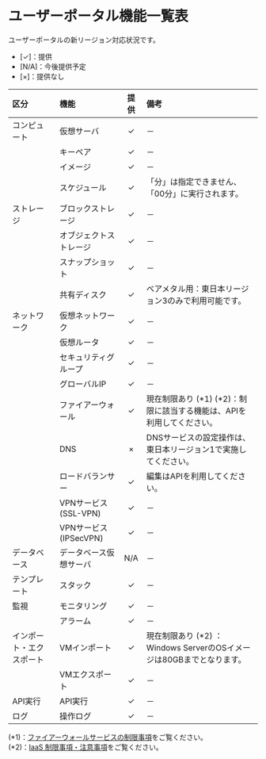 # ユーザーポータル機能一覧表

ユーザーポータルの新リージョン対応状況です。
- [✓]：提供  
- [N/A]：今後提供予定  
- [×]：提供なし  

| 区分                     | 機能                       | 提供 | 備考                                                                    |
|:-------------------------|:---------------------------|:----:|:------------------------------------------------------------------------|
| コンピュート             | 仮想サーバ                 |  ✓   | －                                                                      |
|                          | キーペア                   |  ✓   | －                                                                      |
|                          | イメージ                   |  ✓   | －                                                                      |
|                          | スケジュール               |  ✓   | 「分」は指定できません、「00分」に実行されます。                        |
| ストレージ               | ブロックストレージ         |  ✓   | －                                                                      |
|                          | オブジェクトストレージ     |  ✓   | －                                                                      |
|                          | スナップショット           |  ✓   | －                                                                      |
|                          | 共有ディスク               |  ✓   | ベアメタル用：東日本リージョン3のみで利用可能です。                     |
| ネットワーク             | 仮想ネットワーク           |  ✓   | －                                                                      |
|                          | 仮想ルータ                 |  ✓   | －                                                                      |
|                          | セキュリティグループ       |  ✓   | －                                                                      |
|                          | グローバルIP               |  ✓   | －                                                                      |
|                          | ファイアーウォール         |  ✓   | 現在制限あり (\*1) (\*2)：制限に該当する機能は、APIを利用してください。 |
|                          | DNS                        |  ×   | DNSサービスの設定操作は、東日本リージョン1で実施してください。          |
|                          | ロードバランサー           |  ✓   | 編集はAPIを利用してください。                                           |
|                          | VPNサービス</br>(SSL-VPN)  |  ✓   | －                                                                      |
|                          | VPNサービス</br>(IPSecVPN) |  ✓   | －                                                                      |
| データベース             | データベース仮想サーバ     | N/A  | －                                                                      |
| テンプレート             | スタック                   |  ✓   | －                                                                      |
| 監視                     | モニタリング               |  ✓   | －                                                                      |
|                          | アラーム                   |  ✓   | －                                                                      |
| インポート・エクスポート | VMインポート               |  ✓   | 現在制限あり (\*2) ：Windows ServerのOSイメージは80GBまでとなります。   |
|                          | VMエクスポート             |  ✓   | －                                                                      |
| API実行                  | API実行                    |  ✓   | －                                                                      |
| ログ                     | 操作ログ                   |  ✓   | －                                                                      |


(\*1)：[ファイアーウォールサービスの制限事項](https://doc.cloud.global.fujitsu.com/lib/iaas/jp/restriction/v3/firewall_limitation.pdf)をご覧ください。  
(\*2)：[IaaS 制限事項・注意事項](https://doc.cloud.global.fujitsu.com/lib/iaas/jp/restriction/v3/k5-limitation2.pdf)をご覧ください。  
